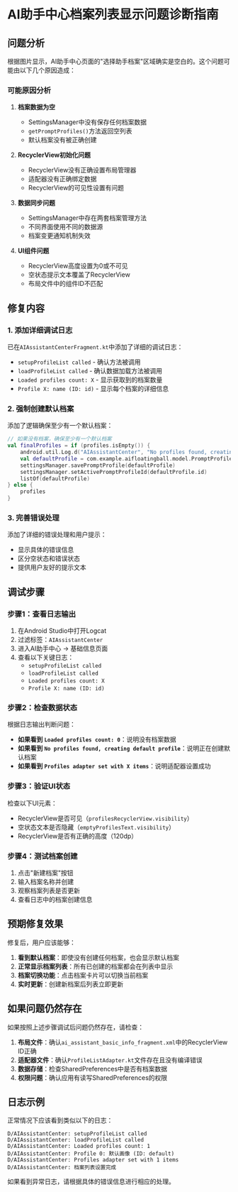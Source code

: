# AI助手中心档案列表显示问题诊断指南

## 问题分析

根据图片显示，AI助手中心页面的"选择助手档案"区域确实是空白的。这个问题可能由以下几个原因造成：

### 可能原因分析

1. **档案数据为空**
   - SettingsManager中没有保存任何档案数据
   - `getPromptProfiles()`方法返回空列表
   - 默认档案没有被正确创建

2. **RecyclerView初始化问题**
   - RecyclerView没有正确设置布局管理器
   - 适配器没有正确绑定数据
   - RecyclerView的可见性设置有问题

3. **数据同步问题**
   - SettingsManager中存在两套档案管理方法
   - 不同界面使用不同的数据源
   - 档案变更通知机制失效

4. **UI组件问题**
   - RecyclerView高度设置为0或不可见
   - 空状态提示文本覆盖了RecyclerView
   - 布局文件中的组件ID不匹配

## 修复内容

### 1. 添加详细调试日志
已在`AIAssistantCenterFragment.kt`中添加了详细的调试日志：
- `setupProfileList called` - 确认方法被调用
- `loadProfileList called` - 确认数据加载方法被调用
- `Loaded profiles count: X` - 显示获取到的档案数量
- `Profile X: name (ID: id)` - 显示每个档案的详细信息

### 2. 强制创建默认档案
添加了逻辑确保至少有一个默认档案：
```kotlin
// 如果没有档案，确保至少有一个默认档案
val finalProfiles = if (profiles.isEmpty()) {
    android.util.Log.d("AIAssistantCenter", "No profiles found, creating default profile")
    val defaultProfile = com.example.aifloatingball.model.PromptProfile.DEFAULT
    settingsManager.savePromptProfile(defaultProfile)
    settingsManager.setActivePromptProfileId(defaultProfile.id)
    listOf(defaultProfile)
} else {
    profiles
}
```

### 3. 完善错误处理
添加了详细的错误处理和用户提示：
- 显示具体的错误信息
- 区分空状态和错误状态
- 提供用户友好的提示文本

## 调试步骤

### 步骤1：查看日志输出
1. 在Android Studio中打开Logcat
2. 过滤标签：`AIAssistantCenter`
3. 进入AI助手中心 -> 基础信息页面
4. 查看以下关键日志：
   - `setupProfileList called`
   - `loadProfileList called`
   - `Loaded profiles count: X`
   - `Profile X: name (ID: id)`

### 步骤2：检查数据状态
根据日志输出判断问题：
- **如果看到 `Loaded profiles count: 0`**：说明没有档案数据
- **如果看到 `No profiles found, creating default profile`**：说明正在创建默认档案
- **如果看到 `Profiles adapter set with X items`**：说明适配器设置成功

### 步骤3：验证UI状态
检查以下UI元素：
- RecyclerView是否可见（`profilesRecyclerView.visibility`）
- 空状态文本是否隐藏（`emptyProfilesText.visibility`）
- RecyclerView是否有正确的高度（120dp）

### 步骤4：测试档案创建
1. 点击"新建档案"按钮
2. 输入档案名称并创建
3. 观察档案列表是否更新
4. 查看日志中的档案创建信息

## 预期修复效果

修复后，用户应该能够：

1. **看到默认档案**：即使没有创建任何档案，也会显示默认档案
2. **正常显示档案列表**：所有已创建的档案都会在列表中显示
3. **档案切换功能**：点击档案卡片可以切换当前档案
4. **实时更新**：创建新档案后列表立即更新

## 如果问题仍然存在

如果按照上述步骤调试后问题仍然存在，请检查：

1. **布局文件**：确认`ai_assistant_basic_info_fragment.xml`中的RecyclerView ID正确
2. **适配器文件**：确认`ProfileListAdapter.kt`文件存在且没有编译错误
3. **数据存储**：检查SharedPreferences中是否有档案数据
4. **权限问题**：确认应用有读写SharedPreferences的权限

## 日志示例

正常情况下应该看到类似以下的日志：
```
D/AIAssistantCenter: setupProfileList called
D/AIAssistantCenter: loadProfileList called
D/AIAssistantCenter: Loaded profiles count: 1
D/AIAssistantCenter: Profile 0: 默认画像 (ID: default)
D/AIAssistantCenter: Profiles adapter set with 1 items
D/AIAssistantCenter: 档案列表设置完成
```

如果看到异常日志，请根据具体的错误信息进行相应的处理。





